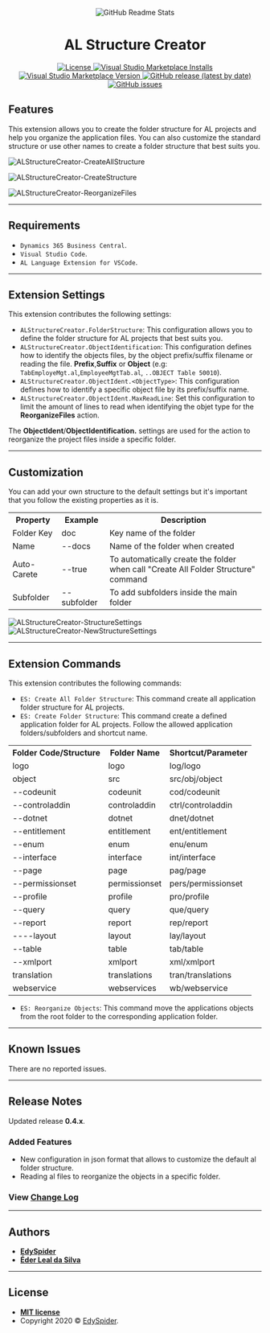 <p align="center">
  <img width="" src="https://raw.githubusercontent.com/edyspider/ALStructureCreator/master/images/banner.png" align="center" alt="GitHub Readme Stats" />
  <h1 align="center">AL Structure Creator</h1>
</p>

<p align="center">
  <a href="https://github.com/edyspider/ALStructureCreator/blob/master/LICENSE">
    <img alt="License" src="https://img.shields.io/github/license/edyspider/alstructurecreator">
  </a>
  <a href="https://marketplace.visualstudio.com/items?itemName=EdySpider.alstructurecreator">
    <img alt="Visual Studio Marketplace Installs" src="https://img.shields.io/visual-studio-marketplace/i/EdySpider.alstructurecreator">
  </a>
  <a href="https://marketplace.visualstudio.com/items?itemName=EdySpider.alstructurecreator">
    <img alt="Visual Studio Marketplace Version" src="https://img.shields.io/visual-studio-marketplace/v/EdySpider.alstructurecreator">
  </a>
  <a href="https://github.com/edyspider/ALStructureCreator/tags">
    <img alt="GitHub release (latest by date)" src="https://img.shields.io/github/v/release/edyspider/ALStructureCreator">
  </a>
  <a href="https://github.com/edyspider/ALStructureCreator/issues">
    <img alt="GitHub issues" src="https://img.shields.io/github/issues/edyspider/ALStructureCreator">
  </a>
</p>

## Features

This extension allows you to create the folder structure for AL projects and help you organize the application files.
You can also customize the standard structure or use other names to create a folder structure that best suits you.

![ALStructureCreator-CreateAllStructure](images/ES-AL-SC_CreateAllStructure.gif)

![ALStructureCreator-CreateStructure](images/ES-AL-SC_CreateStructure.gif)

![ALStructureCreator-ReorganizeFiles](images/ES-AL-SC_ReorganizeFiles.gif)

---

## Requirements

* `Dynamics 365 Business Central`.
* `Visual Studio Code`.
* `AL Language Extension for VSCode`.

---

## Extension Settings

This extension contributes the following settings:

* `ALStructureCreator.FolderStructure`: This configuration allows you to define the folder structure for AL projects that best suits you.
* `ALStructureCreator.ObjectIdentification`: This configuration defines how to identify the objects files, by the object prefix/suffix filename or reading the file. **Prefix**,**Suffix** or **Object** (e.g: `TabEmployeMgt.al`,`EmployeeMgtTab.al`, `..OBJECT Table 50010`).
* `ALStructureCreator.ObjectIdent.<ObjectType>`: This configuration defines how to identify a specific object file by its prefix/suffix name.
* `ALStructureCreator.ObjectIdent.MaxReadLine`: Set this configuration to limit the amount of lines to read when identifying the objet type for the **ReorganizeFiles** action.

The **ObjectIdent**/**ObjectIdentification.** settings are used for the action to reorganize the project files inside a specific folder.

---

## Customization

You can add your own structure to the default settings but it's important that you follow the existing properties as it is.
<table>
  <tr>
    <th>Property</th>
    <th>Example</th>
    <th>Description</th>
  </tr>
  <tr>
    <td>Folder Key</td>
    <td>doc</td>
    <td>Key name of the folder</td>
  </tr>
  <tr>
    <td>Name</td>
    <td>--docs</td>
    <td>Name of the folder when created</td>
  </tr>
  <tr>
    <td>Auto-Carete</td>
    <td>--true</td>
    <td>To automatically create the folder when call "Create All Folder Structure" command</td>
  </tr>
  <tr>
    <td>Subfolder</td>
    <td>--subfolder</td>
    <td>To add subfolders inside the main folder</td>
  </tr>
</table>

![ALStructureCreator-StructureSettings](images/FolderStructureSettings.png)
![ALStructureCreator-NewStructureSettings](images/NewStructureSettings.png)

---

## Extension Commands

This extension contributes the following commands:

* `ES: Create All Folder Structure`: This command create all application folder structure for AL projects.
* `ES: Create Folder Structure`: This command create a defined application folder for AL projects. Follow the allowed application folders/subfolders and shortcut name.
<table>
  <tr>
    <th>Folder Code/Structure</th>
    <th>Folder Name</th>
    <th>Shortcut/Parameter</th>
  </tr>
  <tr>
    <td>logo</td>
    <td>logo</td>
    <td>log/logo  </td>
  </tr>
  <tr>
    <td>object</td>
    <td>src</td>
    <td>src/obj/object</td>
  </tr>
  <tr>
    <td>--codeunit</td>
    <td>codeunit</td>
    <td>cod/codeunit</td>
  </tr>
  <tr>
    <td>--controladdin</td>
    <td>controladdin</td>
    <td>ctrl/controladdin</td>
  </tr>
  <tr>
    <td>--dotnet</td>
    <td>dotnet</td>
    <td>dnet/dotnet</td>
  </tr>
  <tr>
    <td>--entitlement</td>
    <td>entitlement</td>
    <td>ent/entitlement</td>
  </tr>
  <tr>
    <td>--enum</td>
    <td>enum</td>
    <td>enu/enum</td>
  </tr>
  <tr>
    <td>--interface</td>
    <td>interface</td>
    <td>int/interface</td>
  </tr>
  <tr>
    <td>--page</td>
    <td>page</td>
    <td>pag/page</td>
  </tr>
  <tr>
  <td>--permissionset</td>
    <td>permissionset</td>
    <td>pers/permissionset</td>
  </tr>
  <tr>
    <td>--profile</td>
    <td>profile</td>
    <td>pro/profile</td>
  </tr>
  <tr>
    <td>--query</td>
    <td>query</td>
    <td>que/query</td>
  </tr>
  <tr>
    <td>--report</td>
    <td>report</td>
    <td>rep/report</td>
  </tr>
  <tr>
    <td>----layout</td>
    <td>layout</td>
    <td>lay/layout</td>
  </tr>
  <tr>
    <td>--table</td>
    <td>table</td>
    <td>tab/table</td>
  </tr>
  <tr>
    <td>--xmlport</td>
    <td>xmlport</td>
    <td>xml/xmlport</td>
  </tr>
  <tr>
    <td>translation</td>
    <td>translations</td>
    <td>tran/translations</td>
  </tr>
  <tr>
    <td>webservice</td>
    <td>webservices</td>
    <td>wb/webservice</td>
  </tr>
</table>

* `ES: Reorganize Objects`: This command move the applications objects from the root folder to the corresponding application folder.

---

## Known Issues

There are no reported issues.

---

## Release Notes

Updated release **0.4.x**.

### Added Features

* New configuration in json format that allows to customize the default al folder structure.
* Reading al files to reorganize the objects in a specific folder.

### View [Change Log](https://github.com/edyspider/ALStructureCreator/blob/master/CHANGELOG.md)

-----------------------------------------------------------------------------------------------------------

## Authors

* [**EdySpider**](https://github.com/edyspider/)
* [**Éder Leal da Silva**](https://github.com/ederlealsilva/)

---

## License

* **[MIT license](https://github.com/edyspider/ALStructureCreator/blob/master/LICENSE)**
* Copyright 2020 &copy; <a href="https://github.com/edyspider" target="_blank">EdySpider</a>.
